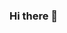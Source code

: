 ### Hi there 👋

<!--
**Beezlebub666/Beezlebub666** is a ✨ _special_ ✨ repository because its `README.md` (this file) appears on your GitHub profile.

Here are some ideas to get you started:

- 🔭 I’m currently working on LEGAL_Games
- 🌱 I’m currently learning PHP and MySQL
- 👯 I’m looking to collaborate on Sex
- 🤔 I’m looking for help with Women
- 💬 Ask me about my arse
- 📫 How to reach me: DC Washington
- 😄 Pronouns: vis, xyrs, xem, ve
- ⚡ Fun fact: Baked Lighting
-->
